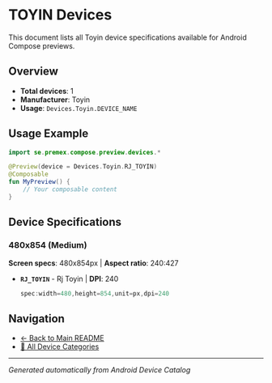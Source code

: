 # TOYIN Devices

This document lists all Toyin device specifications available for Android Compose previews.

## Overview

- **Total devices**: 1
- **Manufacturer**: Toyin
- **Usage**: `Devices.Toyin.DEVICE_NAME`

## Usage Example

```kotlin
import se.premex.compose.preview.devices.*

@Preview(device = Devices.Toyin.RJ_TOYIN)
@Composable
fun MyPreview() {
    // Your composable content
}
```

## Device Specifications

### 480x854 (Medium)

**Screen specs**: 480x854px | **Aspect ratio**: 240:427

- **`RJ_TOYIN`** - Rj Toyin | **DPI**: 240
  ```kotlin
  spec:width=480,height=854,unit=px,dpi=240
  ```

## Navigation

- [← Back to Main README](../../README.md)
- [📱 All Device Categories](../README.md)

---
*Generated automatically from Android Device Catalog*
